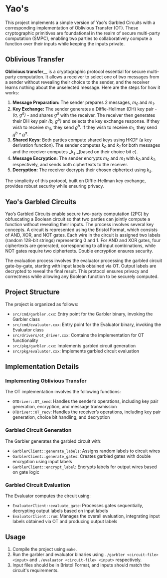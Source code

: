 # Yao's

This project implements a simple version of Yao's Garbled Circuits with a corresponding implementation of Oblivious Transfer (OT). These cryptographic primitives are foundational in the realm of secure multi-party computation (SMPC), enabling two parties to collaboratively compute a function over their inputs while keeping the inputs private.

## Oblivious Transfer
**Oblivious transfer**__ is a cryptographic protocol essential for secure multi-party computation. It allows a receiver to select one of two messages from a sender without revealing their choice to the sender, and the receiver learns nothing about the unselected message. Here are the steps for how it works:

1. **Message Preparation:** The sender prepares 2 messages, _m<sub>0</sub>_ and _m<sub>1</sub>_.
2. **Key Exchange:** The sender generates a Diffie-Hellman (DH) key pair - _(a, g<sup>a</sup>)_ - and shares _g<sup>a</sup>_ with the receiver. The receiver then generates their DH key pair _(b, g<sup>b</sup>)_ and selects the key exchange response. If they wish to receive _m<sub>0</sub>_, they send _g<sup>b</sup>_. If they wish to receive _m<sub>1</sub>_, they send _g<sup>b</sup> * g<sup>a</sup>_.
3. **Shared Keys:** Both parties compute shared keys using HKDF (a key derivation function). The sender computes _k<sub>0</sub>_ and _k<sub>1</sub>_ for both messages and the receiver computes _k<sub>s</sub> _(based on their choice bit _c_).
4. **Message Encryption:** The sender encrypts _m<sub>0</sub>_ and _m<sub>1</sub>_ with _k<sub>0</sub>_ and _k<sub>1</sub>_, respectively, and sends both ciphertexts to the receiver.
5. **Decryption:** The receiver decrypts their chosen ciphertext using _k<sub>s</sub>_.

The simplicity of this protocol, built on Diffie-Hellman key exchange, provides robust security while ensuring privacy.

## Yao's Garbled Circuits
Yao’s Garbled Circuits enable secure two-party computation (2PC) by obfuscating a Boolean circuit so that two parties can jointly compute a function without revealing their inputs. The process involves several key concepts. A circuit is represented using the Bristol Format, which consists of AND, XOR, and NOT gates. Each wire in the circuit is assigned two labels (random 128-bit strings) representing 0 and 1. For AND and XOR gates, four ciphertexts are generated, corresponding to all input combinations, while NOT gates require two ciphertexts. Double encryption ensures security.

The evaluation process involves the evaluator processing the garbled circuit gate-by-gate, starting with input labels obtained via OT. Output labels are decrypted to reveal the final result. This protocol ensures privacy and correctness while allowing any Boolean function to be securely computed.

## Project Structure
The project is organized as follows:
- `src/cmd/garbler.cxx`: Entry point for the Garbler binary, invoking the Garbler class
- `src/cmd/evaluator.cxx`: Entry point for the Evaluator binary, invoking the Evaluator class
- `src/drivers/ot_driver.cxx`: Contains the implementation for OT functionality
- `src/pkg/garbler.cxx`: Implements garbled circuit generation
- `src/pkg/evaluator.cxx`: Implements garbled circuit evaluation

## Implementation Details

### Implementing Oblivious Transfer
The OT implementation involves the following functions:

- `OTDriver::OT_send`: Handles the sender’s operations, including key pair generation, encryption, and message transmission
- `OTDriver::OT_recv`: Handles the receiver’s operations, including key pair generation, choice bit handling, and decryption

### Garbled Circuit Generation

The Garbler generates the garbled circuit with:
- `GarblerClient::generate_labels`: Assigns random labels to circuit wires
- `GarblerClient::generate_gates`: Creates garbled gates with double encryption using input labels
- `GarblerClient::encrypt_label`: Encrypts labels for output wires based on gate logic

### Garbled Circuit Evaluation
The Evaluator computes the circuit using:
- `EvaluatorClient::evaluate_gate`: Processes gates sequentially, decrypting output labels based on input labels
- `EvaluatorClient::run`: Manages the overall evaluation, integrating input labels obtained via OT and producing output labels

## Usage
1. Compile the project using `make`.
2. Run the garbler and evaluator binaries using `./garbler <circuit-file> <input>` and `./evaluator <circuit-file> <input>` respectively.
3. Input files should be in Bristol Format, and inputs should match the circuit's requirements.
